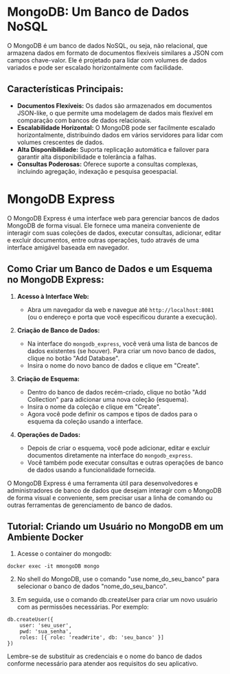 # MongoDB: Um Banco de Dados NoSQL

O MongoDB é um banco de dados NoSQL, ou seja, não relacional, que armazena dados em formato de documentos flexíveis similares a JSON com campos chave-valor. Ele é projetado para lidar com volumes de dados variados e pode ser escalado horizontalmente com facilidade.

## Características Principais:
- **Documentos Flexíveis:** Os dados são armazenados em documentos JSON-like, o que permite uma modelagem de dados mais flexível em comparação com bancos de dados relacionais.
- **Escalabilidade Horizontal:** O MongoDB pode ser facilmente escalado horizontalmente, distribuindo dados em vários servidores para lidar com volumes crescentes de dados.
- **Alta Disponibilidade:** Suporta replicação automática e failover para garantir alta disponibilidade e tolerância a falhas.
- **Consultas Poderosas:** Oferece suporte a consultas complexas, incluindo agregação, indexação e pesquisa geoespacial.

# MongoDB Express

O MongoDB Express é uma interface web para gerenciar bancos de dados MongoDB de forma visual. Ele fornece uma maneira conveniente de interagir com suas coleções de dados, executar consultas, adicionar, editar e excluir documentos, entre outras operações, tudo através de uma interface amigável baseada em navegador.

## Como Criar um Banco de Dados e um Esquema no MongoDB Express:

1. **Acesso à Interface Web:**
   - Abra um navegador da web e navegue até `http://localhost:8081` (ou o endereço e porta que você especificou durante a execução).

2. **Criação de Banco de Dados:**
   - Na interface do `mongodb_express`, você verá uma lista de bancos de dados existentes (se houver). Para criar um novo banco de dados, clique no botão "Add Database".
   - Insira o nome do novo banco de dados e clique em "Create".

3. **Criação de Esquema:**
   - Dentro do banco de dados recém-criado, clique no botão "Add Collection" para adicionar uma nova coleção (esquema).
   - Insira o nome da coleção e clique em "Create".
   - Agora você pode definir os campos e tipos de dados para o esquema da coleção usando a interface.

4. **Operações de Dados:**
   - Depois de criar o esquema, você pode adicionar, editar e excluir documentos diretamente na interface do `mongodb_express`.
   - Você também pode executar consultas e outras operações de banco de dados usando a funcionalidade fornecida.

O MongoDB Express é uma ferramenta útil para desenvolvedores e administradores de banco de dados que desejam interagir com o MongoDB de forma visual e conveniente, sem precisar usar a linha de comando ou outras ferramentas de gerenciamento de banco de dados.

## Tutorial: Criando um Usuário no MongoDB em um Ambiente Docker

1. Acesse o container do mongodb:

```
docker exec -it mmongoDB mongo
```

2. No shell do MongoDB, use o comando "use nome_do_seu_banco" para selecionar o banco de dados "nome_do_seu_banco".

3. Em seguida, use o comando db.createUser para criar um novo usuário com as permissões necessárias. Por exemplo:

```
db.createUser({
    user: 'seu_user',
    pwd: 'sua_senha',
    roles: [{ role: 'readWrite', db: 'seu_banco' }]
})
```

Lembre-se de substituir as credenciais e o nome do banco de dados conforme necessário para atender aos requisitos do seu aplicativo.

